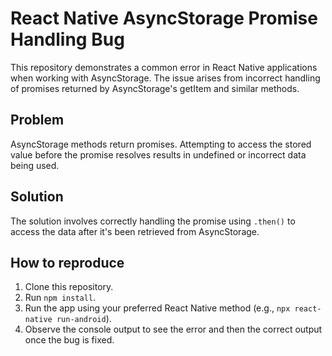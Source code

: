 # React Native AsyncStorage Promise Handling Bug

This repository demonstrates a common error in React Native applications when working with AsyncStorage. The issue arises from incorrect handling of promises returned by AsyncStorage's getItem and similar methods.

## Problem

AsyncStorage methods return promises.  Attempting to access the stored value before the promise resolves results in undefined or incorrect data being used.

## Solution

The solution involves correctly handling the promise using `.then()` to access the data after it's been retrieved from AsyncStorage.

## How to reproduce

1. Clone this repository.
2. Run `npm install`.
3. Run the app using your preferred React Native method (e.g., `npx react-native run-android`).
4. Observe the console output to see the error and then the correct output once the bug is fixed.